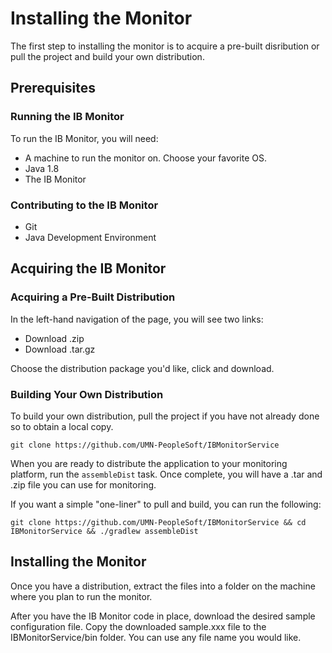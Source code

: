 # Installing the Monitor
The first step to installing the monitor is to acquire a pre-built disribution or pull the project and build your own distribution.

## Prerequisites
### Running the IB Monitor
To run the IB Monitor, you will need:
   * A machine to run the monitor on.  Choose your favorite OS.
   * Java 1.8
   * The IB Monitor
   
### Contributing to the IB Monitor
   * Git
   * Java Development Environment
  
## Acquiring the IB Monitor
### Acquiring a Pre-Built Distribution
In the left-hand navigation of the page, you will see two links:
   * Download .zip
   * Download .tar.gz

Choose the distribution package you'd like, click and download.

### Building Your Own Distribution
To build your own distribution, pull the project if you have not already done so to obtain a local copy.

`git clone https://github.com/UMN-PeopleSoft/IBMonitorService`

When you are ready to distribute the application to your monitoring platform, run the `assembleDist` task.  Once complete, you will have a .tar and .zip file you can use for monitoring.

If you want a simple "one-liner" to pull and build, you can run the following:

`git clone https://github.com/UMN-PeopleSoft/IBMonitorService && cd IBMonitorService && ./gradlew assembleDist`

## Installing the Monitor
Once you have a distribution, extract the files into a folder on the machine where you plan to run the monitor.

After you have the IB Monitor code in place, download the desired sample configuration file. Copy the downloaded sample.xxx file to the IBMonitorService/bin folder.  You can use any file name you would like.
